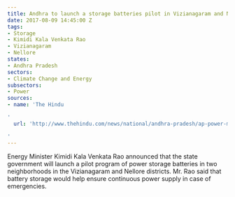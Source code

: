 ```yaml
---
title: Andhra to launch a storage batteries pilot in Vizianagaram and Nellore
date: 2017-08-09 14:45:00 Z
tags:
- Storage
- Kimidi Kala Venkata Rao
- Vizianagaram
- Nellore
states:
- Andhra Pradesh
sectors:
- Climate Change and Energy
subsectors:
- Power
sources:
- name: 'The Hindu

'
  url: 'http://www.thehindu.com/news/national/andhra-pradesh/ap-power-minister-rules-out-tariff-hike-in-future/article19439075.ece

'
---
```


Energy Minister Kimidi Kala Venkata Rao announced that the state government will launch a pilot program of power storage batteries in two neighborhoods in the Vizianagaram and Nellore districts. Mr. Rao said that battery storage would help ensure continuous power supply in case of emergencies.
